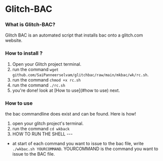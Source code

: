 # Glitch-BAC
### What is Glitch-BAC?
Glitch BAC is an automated script that installs bac onto a glitch.com website.
### How to install ?
1. Open your Glitch project terminal.
2. run the command `wget github.com/SaiPanneerselvam/glitchbac/raw/main/mkbac/wk/rc.sh`.
3. run the command `chmod +x rc.sh`
4. run the command `./rc.sh`
5. you're done! look at [How to use](#how to use) next.

### How to use
the bac commandline does exist and can be found. Here is how!
1. open your glitch project's terminal.
2. run the command `cd wkback`
3. HOW TO RUN THE SHELL ---
- at start of each command you want to issue to the bac file, write `./wkbac.sh YOURCOMMAND`. YOURCOMMAND is the command you want to issue to the BAC file.
   

